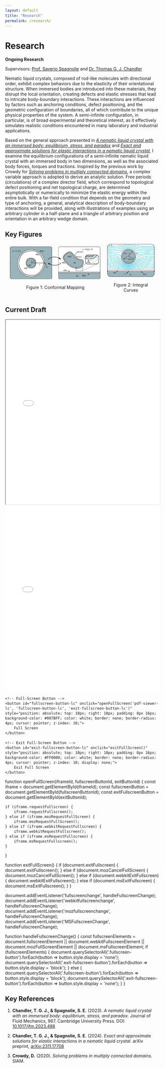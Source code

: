 ```yaml
---
layout: default
title: "Research"
permalink: /research/
---
```


# Research
**Ongoing Research**

Supervisors: [Prof. Saverio Spagnolie](https://people.math.wisc.edu/~spagnolie/) and [Dr. Thomas G. J. Chandler](https://people.math.wisc.edu/~tgchandler/)

Nematic liquid crystals, composed of rod-like molecules with directional order, exhibit complex behaviors due to the elasticity of their orientational structure. When immersed bodies are introduced into these materials, they disrupt the local orientation, creating defects and elastic stresses that lead to intricate body-boundary interactions. These interactions are influenced by factors such as anchoring conditions, defect positioning, and the geometric configuration of boundaries, all of which contribute to the unique physical properties of the system. A semi-infinite configuration, in particular, is of broad experimental and theoretical interest, as it effectively simulates realistic conditions encountered in many laboratory and industrial applications.

Based on the general approach presented in [*A nematic liquid crystal with an immersed body: equilibrium, stress, and paradox*](#key-references) and [*Exact and approximate solutions for elastic interactions in a nematic liquid crystal*](#key-references), I examine the equilibrium configurations of a semi-infinite nematic liquid crystal with an immersed body in two dimensions, as well as the associated body forces, torques and tractions. Inspired by the previous work by Crowdy for [*Solving problems in multiply connected domains*](#key-references), a complex variable approach is adopted to derive an analytic solution. Free periods (circulations) of a complex director field, which correspond to topological defect positioning and net topological charge, are determined asymptotically or numerically to minimize the elastic energy within the entire bulk. With a far-field condition that depends on the geometry and type of anchoring, a general, analytical description of body-boundary interactions will be provided, along with illustrations of examples using an arbitrary cylinder in a half-plane and a triangle of arbitrary position and orientation in an arbitrary wedge domain.

## Key Figures
<div style="display: flex; flex-wrap: wrap; gap: 20px; align-items: center; justify-content: center;">

   <div style="width: 59%; text-align: center;">
       <img src="/LC/figures/conformal_mapping.jpg" alt="Conformal Mapping" style="width: 100%; height: auto; border-radius: 8px;">
       <p>Figure 1: Conformal Mapping</p>
   </div>

   <div style="width: 31%; text-align: center;">
       <img src="/LC/figures/integral_curves.jpg" alt="Integral Curves" style="width: 100%; height: auto; border-radius: 8px;">
       <p>Figure 2: Integral Curves</p>
   </div>

</div>

## Current Draft
<iframe src="/LC/Interaction_of_an_immersed_body_in_a_semi_infinite_nematic_liquid_crystal.pdf" width="100%" height="600px">
    This browser does not support PDFs. Please download the PDF to view it: 
    <a href="/LC/Interaction_of_an_immersed_body_in_a_semi_infinite_nematic_liquid_crystal.pdf">Download PDF</a>.
</iframe>

<div style="position: relative;">
    <!-- PDF iframe -->
    <iframe id="pdf-viewer-lc" src="/LC/Interaction_of_an_immersed_body_in_a_semi_infinite_nematic_liquid_crystal.pdf" width="100%" height="600px" style="border: none;">
        This browser does not support PDFs. Please download the PDF to view it:
        <a href="/LC/Interaction_of_an_immersed_body_in_a_semi_infinite_nematic_liquid_crystal.pdf">Download PDF</a>.
    </iframe>

    <!-- Full-Screen Button -->
    <button id="fullscreen-button-lc" onclick="openFullScreen('pdf-viewer-lc', 'fullscreen-button-lc', 'exit-fullscreen-button-lc')" style="position: absolute; top: 10px; right: 10px; padding: 8px 16px; background-color: #007BFF; color: white; border: none; border-radius: 4px; cursor: pointer; z-index: 10;">
        Full Screen
    </button>

    <!-- Exit Full-Screen Button -->
    <button id="exit-fullscreen-button-lc" onclick="exitFullScreen()" style="position: absolute; top: 10px; right: 10px; padding: 8px 16px; background-color: #FF0000; color: white; border: none; border-radius: 4px; cursor: pointer; z-index: 10; display: none;">
        Exit Full Screen
    </button>
</div>

function openFullScreen(iframeId, fullscreenButtonId, exitButtonId) {
    const iframe = document.getElementById(iframeId);
    const fullscreenButton = document.getElementById(fullscreenButtonId);
    const exitFullscreenButton = document.getElementById(exitButtonId);

    if (iframe.requestFullscreen) {
        iframe.requestFullscreen();
    } else if (iframe.mozRequestFullScreen) {
        iframe.mozRequestFullScreen();
    } else if (iframe.webkitRequestFullscreen) {
        iframe.webkitRequestFullscreen();
    } else if (iframe.msRequestFullscreen) {
        iframe.msRequestFullscreen();
    }
}

function exitFullScreen() {
    if (document.exitFullscreen) {
        document.exitFullscreen();
    } else if (document.mozCancelFullScreen) {
        document.mozCancelFullScreen();
    } else if (document.webkitExitFullscreen) {
        document.webkitExitFullscreen();
    } else if (document.msExitFullscreen) {
        document.msExitFullscreen();
    }
}

document.addEventListener('fullscreenchange', handleFullscreenChange);
document.addEventListener('webkitfullscreenchange', handleFullscreenChange);
document.addEventListener('mozfullscreenchange', handleFullscreenChange);
document.addEventListener('MSFullscreenChange', handleFullscreenChange);

function handleFullscreenChange() {
    const fullscreenElements = document.fullscreenElement || document.webkitFullscreenElement || document.mozFullScreenElement || document.msFullscreenElement;
    if (fullscreenElements) {
        document.querySelectorAll('.fullscreen-button').forEach(button => button.style.display = 'none');
        document.querySelectorAll('.exit-fullscreen-button').forEach(button => button.style.display = 'block');
    } else {
        document.querySelectorAll('.fullscreen-button').forEach(button => button.style.display = 'block');
        document.querySelectorAll('.exit-fullscreen-button').forEach(button => button.style.display = 'none');
    }
}

## Key References

1. **Chandler, T. G. J., & Spagnolie, S. E.** (2023). *A nematic liquid crystal with an immersed body: equilibrium, stress, and paradox*. Journal of Fluid Mechanics, 967. Cambridge University Press. DOI: [10.1017/jfm.2023.488](http://dx.doi.org/10.1017/jfm.2023.488)

2. **Chandler, T. G. J., & Spagnolie, S. E.** (2024). *Exact and approximate solutions for elastic interactions in a nematic liquid crystal*. arXiv preprint, [arXiv:2311.17708](https://arxiv.org/abs/2311.17708)

3. **Crowdy, D.** (2020). *Solving problems in multiply connected domains*. SIAM.

<script type="text/javascript" async
  src="https://cdn.jsdelivr.net/npm/mathjax@3/es5/tex-mml-chtml.js">
</script>

